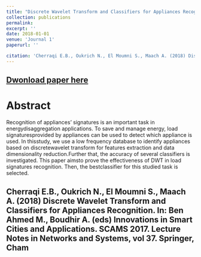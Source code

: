```yaml
---
title: "Discrete Wavelet Transform and Classifiers for Appliances Recognition"
collection: publications
permalink: 
excerpt: ''
date: 2018-01-01
venue: 'Journal 1'
paperurl: ''

citation: 'Cherraqi E.B., Oukrich N., El Moumni S., Maach A. (2018) Discrete Wavelet Transform and Classifiers for Appliances Recognition. In: Ben Ahmed M., Boudhir A. (eds) Innovations in Smart Cities and Applications. SCAMS 2017. Lecture Notes in Networks and Systems, vol 37. Springer, Cham'
---
```

[Dwonload paper here](http://academicpages.github.io/files/paper2.pdf)
-------------
Abstract
=======
Recognition of appliances’ signatures is an important task in energydisaggregation  applications.  To  save  and  manage  energy,  load  signaturesprovided  by  appliances  can  be  used  to  detect  which  appliance  is  used.  In  thisstudy, we use a low frequency database to identify appliances based on discretewavelet  transform  for  features  extraction  and  data  dimensionality  reduction.Further that, the accuracy of several classifiers is investigated. This paper aimsto prove the effectiveness of DWT in load signatures recognition. Then, the bestclassifier for this studied task is selected.


Cherraqi E.B., Oukrich N., El Moumni S., Maach A. (2018) Discrete Wavelet Transform and Classifiers for Appliances Recognition. In: Ben Ahmed M., Boudhir A. (eds) Innovations in Smart Cities and Applications. SCAMS 2017. Lecture Notes in Networks and Systems, vol 37. Springer, Cham
-------------
